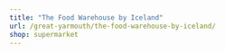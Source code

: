 ```yaml
---
title: "The Food Warehouse by Iceland"
url: /great-yarmouth/the-food-warehouse-by-iceland/
shop: supermarket
---
```

